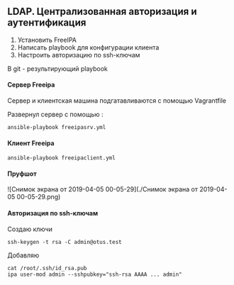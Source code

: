 ## LDAP. Централизованная авторизация и аутентификация

1. Установить FreeIPA
2. Написать playbook для конфигурации клиента
3. Настроить авторизацию по ssh-ключам

В git - результирующий playbook                              

#### Сервер Freeipa

Сервер и клиентская машина подгатавливаются с помощью Vagrantfile

Развернул сервер с помощью :

```
ansible-playbook freeipasrv.yml
```

#### Клиент Freeipa

```
ansible-playbook freeipaclient.yml
```

#### Пруфшот

![Снимок экрана от 2019-04-05 00-05-29](./Снимок экрана от 2019-04-05 00-05-29.png)



#### Авторизация по ssh-ключам

Создаю ключи

```
ssh-keygen -t rsa -C admin@otus.test
```

Добавляю

```
cat /root/.ssh/id_rsa.pub
ipa user-mod admin --sshpubkey="ssh-rsa AAAA ... admin"
```
